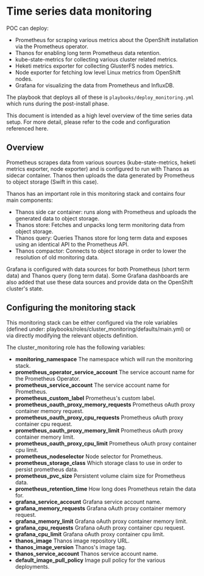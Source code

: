# Time series data monitoring

POC can deploy:

  * Prometheus for scraping various metrics about the OpenShift installation via 
  the Prometheus operator.
  * Thanos for enabling long term Prometheus data retention.
  * kube-state-metrics for collecting various cluster related metrics.
  * Heketi metrics exporter for collecting GlusterFS nodes metrics.
  * Node exporter for fetching low level Linux metrics from OpenShift nodes.
  * Grafana for visualizing the data from Prometheus and InfluxDB.

The playbook that deploys all of these is `playbooks/deploy_monitoring.yml`
which runs during the post-install phase.

This document is intended as a high level overview of the time series data
setup. For more detail, please refer to the code and configuration referenced
here.

## Overview

Prometheus scrapes data from various sources (kube-state-metrics, heketi metrics 
exporter, node exporter) and is configured to run with Thanos as sidecar container. 
Thanos then uploads the data generated by Prometheus to object storage (Swift in this
case).

Thanos has an important role in this monitoring stack and contains four main components:
  * Thanos side car container: runs along with Prometheus and uploads the generated data 
  to object storage.
  * Thanos store: Fetches and unpacks long term monitoring data from object storage.
  * Thanos query: Queries Thanos store for long term data and exposes using an identical
  API to the Prometheus API.
  * Thanos compactor: Connects to object storage in order to lower the resolution of 
  old monitoring data.

Grafana is configured with data sources for both Prometheus (short term data)
and Thanos query (long term data). Some Grafana dashboards are also added that use
these data sources and provide data on the OpenShift cluster's state.

## Configuring the monitoring stack

This monitoring stack can be either configured via the role variables (defined under: 
playbooks/roles/cluster_monitoring/defaults/main.yml) or via directly modifying the
relevant objects definition.

The cluster_monitoring role has the following variables: 

   * **monitoring_namespace** The namespace which will run the monitoring stack.
   * **prometheus_operator_service_account** The service account name for the Prometheus 
   Operator.
   * **prometheus_service_account** The service account name for Prometheus.
   * **prometheus_custom_label** Prometheus's custom label.
   * **prometheus_oauth_proxy_memory_requests** Prometheus oAuth proxy container memory 
   request.
   * **prometheus_oauth_proxy_cpu_requests** Prometheus oAuth proxy container cpu request.
   * **prometheus_oauth_proxy_memory_limit** Prometheus oAuth proxy container memory limit.
   * **prometheus_oauth_proxy_cpu_limit** Prometheus oAuth proxy container cpu limit.
   * **prometheus_nodeselector** Node selector for Prometheus.
   * **prometheus_storage_class** Which storage class to use in order to persist prometheus
   data.
   * **prometheus_pvc_size** Persistent volume claim size for Prometheus data.
   * **prometheus_retention_time** How long does Prometheus retain the data for.
   * **grafana_service_account** Grafana service account name.
   * **grafana_memory_requests** Grafana oAuth proxy container memory request.
   * **grafana_memory_limit** Grafana oAuth proxy container memory limit.
   * **grafana_cpu_requests** Grafana oAuth proxy container cpu request.
   * **grafana_cpu_limit** Grafana oAuth proxy container cpu limit.
   * **thanos_image** Thanos image repository URL.
   * **thanos_image_version** Thanos's image tag.
   * **thanos_service_account** Thanos service account name.
   * **default_image_pull_policy** Image pull policy for the various deployments.


